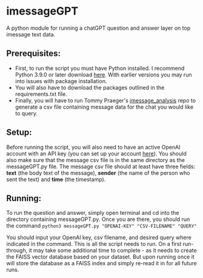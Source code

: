 # imessageGPT

A python module for running a chatGPT question and answer layer on top imessage text data.

## Prerequisites:

- First, to run the script you must have Python installed. I recommend Python 3.9.0 or later download [here](https://www.python.org/downloads/). With earlier versions you may run into issues with package installation.
- You will also have to download the packages outlined in the requirements.txt file.
- Finally, you will have to run Tommy Praeger's [imessage_analysis](https://github.com/tommypraeger/imessage_analysis) repo to generate a csv file containing message data for the chat you would like to query.

## Setup:

Before running the script, you will also need to have an active OpenAI account with an API key (you can set up your account [here](https://platform.openai.com/account/api-keys)). You should also make sure that the message csv file is in the same directory as the messageGPT.py file. The message csv file should at least have three fields: **text** (the body text of the message), **sender** (the name of the person who sent the text) and **time** (the timestamp).

## Running:

To run the question and answer, simply open terminal and cd into the directory containing messageGPT.py. Once you are there, you should run the command `python3 messageGPT.py "OPENAI-KEY" "CSV-FILENAME" "QUERY"`

You should input your OpenAI key, csv filename, and desired query where indicated in the command. This is all the script needs to run. On a first run-through, it may take some additional time to complete - as it needs to create the FAISS vector database based on your dataset. But upon running once it will store the database as a FAISS index and simply re-read it in for all future runs.